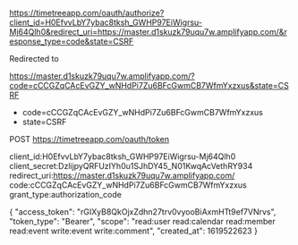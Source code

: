 
https://timetreeapp.com/oauth/authorize?client_id=H0EfvvLbY7ybac8tksh_GWHP97EiWigrsu-Mj64Qlh0&redirect_uri=https://master.d1skuzk79uqu7w.amplifyapp.com/&response_type=code&state=CSRF

Redirected to 

https://master.d1skuzk79uqu7w.amplifyapp.com/?code=cCCGZqCAcEvGZY_wNHdPi7Zu6BFcGwmCB7WfmYxzxus&state=CSRF

* code=cCCGZqCAcEvGZY_wNHdPi7Zu6BFcGwmCB7WfmYxzxus
* state=CSRF

POST https://timetreeapp.com/oauth/token

client_id:H0EfvvLbY7ybac8tksh_GWHP97EiWigrsu-Mj64Qlh0
client_secret:DzlijpyQRFUzIYh0u1SJhDY45_N01KwqAcVethRY934
redirect_uri:https://master.d1skuzk79uqu7w.amplifyapp.com/
code:cCCGZqCAcEvGZY_wNHdPi7Zu6BFcGwmCB7WfmYxzxus
grant_type:authorization_code

{
    "access_token": "rGIXyB8QkOjxZdhn27trv0vyooBiAxmHTt9ef7VNrvs",
    "token_type": "Bearer",
    "scope": "read:user read:calendar read:member read:event write:event write:comment",
    "created_at": 1619522623
}